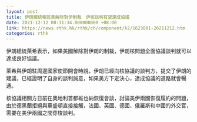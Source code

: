 ```yaml
---
layout: post
title: 伊朗總統稱若美解除對伊制裁　伊核談判有望達成協議
date: 2021-12-12 00:11:34.000000000 +08:00
link: https://news.rthk.hk/rthk/ch/component/k2/1623801-20211212.htm
categories: rthk
---
```


伊朗總統萊希表示，如果美國解除對伊朗的制裁，伊朗核問題全面協議談判就可以達成良好協議。

萊希與伊朗駐周邊國家使節開會時說，伊朗已經向核協議的談判方，提交了伊朗的建議，已經證明了自身的談判誠意，如果美方下定決心，達成協議的道路就會暢通。

核協議相關方日前在奧地利首都維也納恢復會談，討論美伊兩國恢復履約的問題，由於德黑蘭拒絕與華盛頓直接接觸，法國、英國、德國、俄羅斯和中國的外交官，需要在美伊兩國之間穿梭談判。
